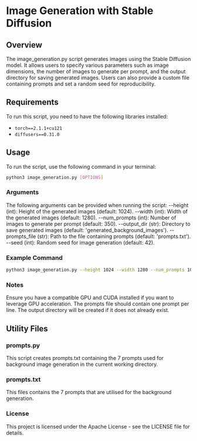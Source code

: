 # Image Generation with Stable Diffusion

## Overview
The image_generation.py script generates images using the Stable Diffusion model. It allows users to specify various parameters such as image dimensions, the number of images to generate per prompt, and the output directory for saving generated images. Users can also provide a custom file containing prompts and set a random seed for reproducibility.

## Requirements
To run this script, you need to have the following libraries installed:

- `torch==2.1.1+cu121`
- `diffusers==0.31.0`

## Usage
To run the script, use the following command in your terminal:
```bash
python3 image_generation.py [OPTIONS]
```

### Arguments

The following arguments can be provided when running the script:
--height (int): Height of the generated images (default: 1024).
--width (int): Width of the generated images (default: 1280).
--num_prompts (int): Number of images to generate per prompt (default: 350).
--output_dir (str): Directory to save generated images (default: 'generated_background_images').
--prompts_file (str): Path to the file containing prompts (default: 'prompts.txt').
--seed (int): Random seed for image generation (default: 42).

### Example Command

```bash
python3 image_generation.py --height 1024 --width 1280 --num_prompts 100 --output_dir "my_generated_images" --prompts_file "my_prompts.txt" --seed 12345
```

### Notes

Ensure you have a compatible GPU and CUDA installed if you want to leverage GPU acceleration.
The prompts file should contain one prompt per line.
The output directory will be created if it does not already exist.

## Utility Files

### prompts.py

This script creates  prompts.txt containing the 7 prompts used for background image generation in the current working directory.

### prompts.txt

This files contains the 7 prompts that are utilised for the background generation. 

### License

This project is licensed under the Apache License - see the LICENSE file for details.
